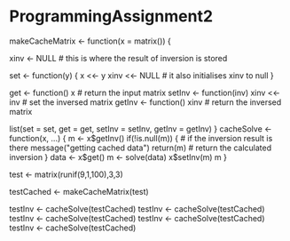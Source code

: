 # ProgrammingAssignment2
makeCacheMatrix <- function(x = matrix()) {
  
  xinv <- NULL # this is where the result of inversion is stored
  
  set <- function(y) {
    x <<- y
    xinv <<- NULL # it also initialises xinv to null
  }
  
  get <- function() x # return the input matrix
  setInv <- function(inv) xinv <<- inv # set the inversed matrix
  getInv <- function() xinv # return the inversed matrix
  
  list(set = set, get = get,
       setInv = setInv,
       getInv = getInv)
}
cacheSolve <- function(x, ...) {
  m <- x$getInv() 
  if(!is.null(m)) { # if the inversion result is there
    message("getting cached data")
    return(m) # return the calculated inversion
  }
  data <- x$get() 
  m <- solve(data) 
  x$setInv(m) 
  m 
}


test <- matrix(runif(9,1,100),3,3)

testCached <- makeCacheMatrix(test)

testInv <- cacheSolve(testCached)
testInv <- cacheSolve(testCached)
testInv <- cacheSolve(testCached)
testInv <- cacheSolve(testCached)
testInv <- cacheSolve(testCached)
